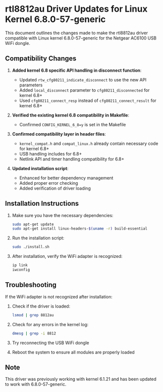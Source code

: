 # rtl8812au Driver Updates for Linux Kernel 6.8.0-57-generic

This document outlines the changes made to make the rtl8812au driver compatible with Linux kernel 6.8.0-57-generic for the Netgear AC6100 USB WiFi dongle.

## Compatibility Changes

1. **Added kernel 6.8 specific API handling in disconnect function**:
   - Updated `rtw_cfg80211_indicate_disconnect` to use the new API parameters
   - Added `local_disconnect` parameter to `cfg80211_disconnected` for kernel 6.8+
   - Used `cfg80211_connect_resp` instead of `cfg80211_connect_result` for kernel 6.8+

2. **Verified the existing kernel 6.8 compatibility in Makefile**:
   - Confirmed `CONFIG_KERNEL_6_8=y` is set in the Makefile

3. **Confirmed compatibility layer in header files**:
   - `kernel_compat.h` and `compat_linux.h` already contain necessary code for kernel 6.8+
   - USB handling includes for 6.8+
   - Netlink API and timer handling compatibility for 6.8+

4. **Updated installation script**:
   - Enhanced for better dependency management
   - Added proper error checking
   - Added verification of driver loading

## Installation Instructions

1. Make sure you have the necessary dependencies:
   ```bash
   sudo apt-get update
   sudo apt-get install linux-headers-$(uname -r) build-essential
   ```

2. Run the installation script:
   ```bash
   sudo ./install.sh
   ```

3. After installation, verify the WiFi adapter is recognized:
   ```bash
   ip link
   iwconfig
   ```

## Troubleshooting

If the WiFi adapter is not recognized after installation:

1. Check if the driver is loaded:
   ```bash
   lsmod | grep 8812au
   ```

2. Check for any errors in the kernel log:
   ```bash
   dmesg | grep -i 8812
   ```

3. Try reconnecting the USB WiFi dongle

4. Reboot the system to ensure all modules are properly loaded

## Note

This driver was previously working with kernel 6.1.21 and has been updated to work with 6.8.0-57-generic.

